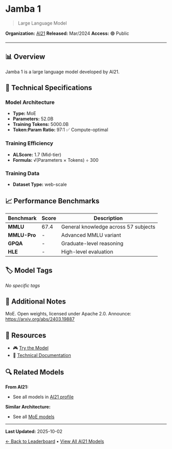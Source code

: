 # Jamba 1

> Large Language Model

**Organization:** [AI21](../../labs/ai21.md)
**Released:** Mar/2024
**Access:** 🟢 Public

---

## 📊 Overview

Jamba 1 is a large language model developed by AI21.

## 🔧 Technical Specifications

### Model Architecture
- **Type:** MoE
- **Parameters:** 52.0B
- **Training Tokens:** 5000.0B
- **Token:Param Ratio:** 97:1 ✅ Compute-optimal

### Training Efficiency
- **ALScore:** 1.7 (Mid-tier)
- **Formula:** √(Parameters × Tokens) ÷ 300

### Training Data
- **Dataset Type:** web-scale

## 📈 Performance Benchmarks

| Benchmark | Score | Description |
|-----------|-------|-------------|
| **MMLU** | 67.4 | General knowledge across 57 subjects |
| **MMLU-Pro** | - | Advanced MMLU variant |
| **GPQA** | - | Graduate-level reasoning |
| **HLE** | - | High-level evaluation |

## 🏷️ Model Tags

_No specific tags_

## 📝 Additional Notes

MoE. Open weights, licensed under Apache 2.0. Announce: https://arxiv.org/abs/2403.19887

## 🔗 Resources

- 🎮 [Try the Model](https://huggingface.co/ai21labs/Jamba-v0.1)
- 📄 [Technical Documentation](https://arxiv.org/abs/2403.19887)

## 🔍 Related Models

**From AI21:**
- See all models in [AI21 profile](../../labs/ai21.md)

**Similar Architecture:**
- See all [MoE models](../../architectures/moe.md)

---

**Last Updated:** 2025-10-02

[← Back to Leaderboard](../../README.md) • [View All AI21 Models](../../labs/ai21.md)
